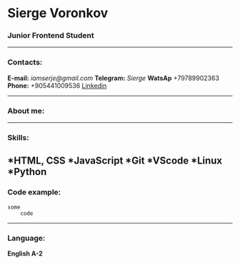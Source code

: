 # Sierge Voronkov
### Junior Frontend Student
---
### Contacts:
**E-mail:** _iamserje@gmail.com_
**Telegram:** _Sierge_
**WatsAp** +79789902363
**Phone:** +905441009536
[Linkedin](https://www.linkedin.com/in/sv-or-919179258)
***
### About me:
---
### Skills:
*HTML, CSS
*JavaScript
*Git
*VScode
*Linux
*Python
---
### Code example:
```
some
    code
```
---
### Language:
**English A-2**
